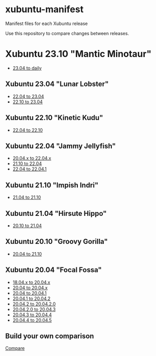 # xubuntu-manifest
Manifest files for each Xubuntu release

Use this repository to compare changes between releases.

# Xubuntu 23.10 "Mantic Minotaur"
- [23.04 to daily](https://github.com/Xubuntu/xubuntu-manifest/compare/23.04...daily-live)

## Xubuntu 23.04 "Lunar Lobster"
- [22.04 to 23.04](https://github.com/Xubuntu/xubuntu-manifest/compare/22.04...23.04)
- [22.10 to 23.04](https://github.com/Xubuntu/xubuntu-manifest/compare/22.04...23.04)

## Xubuntu 22.10 "Kinetic Kudu"
- [22.04 to 22.10](https://github.com/Xubuntu/xubuntu-manifest/compare/22.04...22.10)

## Xubuntu 22.04 "Jammy Jellyfish"
- [20.04.x to 22.04.x](https://github.com/Xubuntu/xubuntu-manifest/compare/xubuntu-20.04...xubuntu-22.04)
- [21.10 to 22.04](https://github.com/Xubuntu/xubuntu-manifest/compare/21.10...22.04)
- [22.04 to 22.04.1](https://github.com/Xubuntu/xubuntu-manifest/compare/22.04...22.04.1)

## Xubuntu 21.10 "Impish Indri"
- [21.04 to 21.10](https://github.com/Xubuntu/xubuntu-manifest/compare/21.04...21.10)

## Xubuntu 21.04 "Hirsute Hippo"
- [20.10 to 21.04](https://github.com/Xubuntu/xubuntu-manifest/compare/20.10...21.04)

## Xubuntu 20.10 "Groovy Gorilla"
- [20.04 to 21.10](https://github.com/Xubuntu/xubuntu-manifest/compare/20.04...20.10)

## Xubuntu 20.04 "Focal Fossa"
- [18.04.x to 20.04.x](https://github.com/Xubuntu/xubuntu-manifest/compare/xubuntu-18.04...xubuntu-20.04)
- [20.04 to 20.04.x](https://github.com/Xubuntu/xubuntu-manifest/compare/20.04...xubuntu-20.04)
- [20.04 to 20.04.1](https://github.com/Xubuntu/xubuntu-manifest/compare/20.04...20.04.1)
- [20.04.1 to 20.04.2](https://github.com/Xubuntu/xubuntu-manifest/compare/20.04.1...20.04.2)
- [20.04.2 to 20.04.2.0](https://github.com/Xubuntu/xubuntu-manifest/compare/20.04.2...20.04.2.0)
- [20.04.2.0 to 20.04.3](https://github.com/Xubuntu/xubuntu-manifest/compare/20.04.2.0...20.04.3)
- [20.04.3 to 20.04.4](https://github.com/Xubuntu/xubuntu-manifest/compare/20.04.3...20.04.4)
- [20.04.4 to 20.04.5](https://github.com/Xubuntu/xubuntu-manifest/compare/20.04.4...20.04.5)

## Build your own comparison
[Compare](https://github.com/Xubuntu/xubuntu-manifest/compare)
